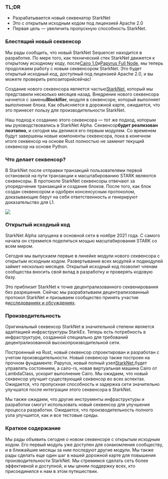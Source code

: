 ### TL;DR

* Разрабатывается новый секвенатор StarkNet
* Это с открытым исходным кодом под лицензией Apache 2.0
* Первая цель — увеличить пропускную способность StarkNet.

### Блестящий новый секвенсор

Мы рады сообщить, что новый StarkNet Sequencer находится в разработке. По мере того, как технический стек StarkNet движется к открытому исходному коду, после[Cairo 1.0](https://medium.com/starkware/open-sourcing-cairo-1-0-b3100a664bb0)и[Papyrus Full Node](https://medium.com/starkware/papyrus-an-open-source-starknet-full-node-396f7cd90202), мы теперь продолжаем работу с новым секвенсором StarkNet. Это будет открытый исходный код, доступный под лицензией Apache 2.0, и вы можете проверить репозиторий[](https://github.com/starkware-libs/blockifier)сейчас!

Создание нового секвенсора является частью[StarkNet](https://medium.com/starkware/starknet-performance-roadmap-bb7aae14c7de), который мы представили несколько месяцев назад. Внедрение нового секвенсора начнется с замены**Blockifier**, модуля в секвенсоре, который выполняет выполнение блока. Как объясняется в дорожной карте, ожидается, что это принесет пользу для производительности StarkNet.

Наш подход к созданию этого секвенсора — тот же подход, которым мы руководствовались в StarkNet Alpha. Секвенсор**будет реализован поэтапно**, и сегодня мы делимся его первым модулем. Со временем будут завершены новые компоненты секвенсора, пока в конечном итоге секвенсор на основе Rust полностью не заменит текущий секвенсор на основе Python.

### Что делает секвенсор?

В StarkNet после отправки транзакций пользователями первой остановкой на пути транзакции к масштабированию STARK являются секвенсоры. В протоколе StarkNet секвенсоры отвечают за упорядочение транзакций и создание блоков. После того, как блок создан секвенсором и одобрен консенсусным протоколом, доказывающие берут на себя ответственность и генерируют доказательство для L1.

![](/assets/1_ndrekwqunjixo_wskdeycw-1.png)

### Открытый исходный код

StarkNet Alpha запущена в основной сети в ноябре 2021 года. С самого начала он стремился поделиться мощью масштабирования STARK со всем миром.

Сегодня мы выпускаем первые в линейке модули нового секвенсора с открытым исходным кодом. Развертывание всех модулей и подмодулей займет несколько месяцев. Открытый исходный код позволит членам сообщества вносить свой вклад в разработку и проверять кодовую базу.

Это приблизит StarkNet к точке децентрализованного секвенирования без разрешения. Сейчас мы разрабатываем децентрализованный протокол StarkNet и призываем сообщество принять участие в[исследованиях и обсуждениях](https://community.starknet.io/t/starknet-decentralized-protocol-consensus/5386).

### Производительность

Оригинальный секвенсор StarkNet в значительной степени является адаптацией инфраструктуры StarkEx. Теперь есть потребность в инфраструктуре, созданной специально для требований децентрализованной высокопроизводительной сети.

Построенный на Rust, новый секвенсор спроектирован и разработан с учетом производительности. Новый секвенсор также построен на прочном фундаменте: Papyrus, новый полный узел[StarkNet,](https://medium.com/starkware/papyrus-an-open-source-starknet-full-node-396f7cd90202)будет управлять состоянием, а cairo-rs, новая виртуальная машина Cairo от LambdaClass, ускорит выполнение Cairo. Мы ожидаем, что новый секвенсор улучшит существующий секвенсор во всех аспектах. Ожидается, что пропускная способность и задержка сети значительно улучшатся после интеграции этого секвенсора в StarkNet.

Мы также ожидаем, что другие инструменты инфраструктуры и разработки смогут использовать новый секвенсор для улучшения процесса разработки. Ожидается, что производительность полного узла улучшится, как и все тестовые среды.

### Краткое содержание

Мы рады объявить сегодня о новом секвенсоре с открытым исходным кодом. Его первый модуль уже доступен для ознакомления сообществу, и в ближайшие месяцы за ним последуют другие модули. Мы также рады сделать еще один шаг в нашей дорожной карте для повышения производительности StarkNet. Мы стремимся сделать сеть более эффективной и доступной, и мы ценим поддержку всех, кто присоединился к нам в этом путешествии.